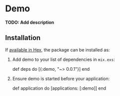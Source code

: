 # Demo

**TODO: Add description**

## Installation

If [available in Hex](https://hex.pm/docs/publish), the package can be installed as:

  1. Add demo to your list of dependencies in `mix.exs`:

        def deps do
          [{:demo, "~> 0.0.1"}]
        end

  2. Ensure demo is started before your application:

        def application do
          [applications: [:demo]]
        end

